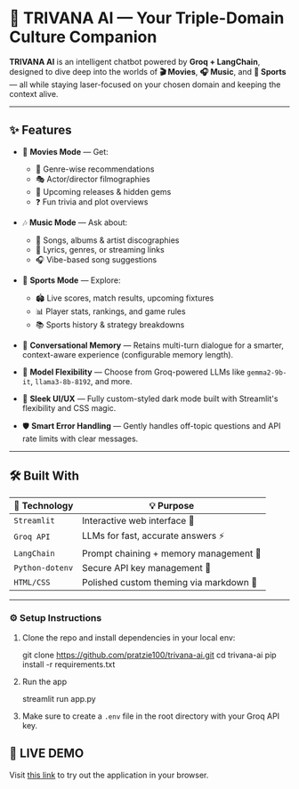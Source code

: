 # 🎯 TRIVANA AI — Your Triple-Domain Culture Companion

**TRIVANA AI** is an intelligent chatbot powered by **Groq + LangChain**, designed to dive deep into the worlds of **🎬 Movies**, **🎧 Music**, and **🏅 Sports** — all while staying laser-focused on your chosen domain and keeping the context alive.

---

## ✨ Features

- 🍿 **Movies Mode** — Get:
  - 🎥 Genre-wise recommendations  
  - 🎭 Actor/director filmographies  
  - 📆 Upcoming releases & hidden gems  
  - ❓ Fun trivia and plot overviews  

- 🎶 **Music Mode** — Ask about:
  - 🎵 Songs, albums & artist discographies  
  - 📜 Lyrics, genres, or streaming links  
  - 🎧 Vibe-based song suggestions  

- 🥇 **Sports Mode** — Explore:
  - 🏟️ Live scores, match results, upcoming fixtures  
  - 📊 Player stats, rankings, and game rules  
  - 📚 Sports history & strategy breakdowns  

- 🧠 **Conversational Memory** — Retains multi-turn dialogue for a smarter, context-aware experience (configurable memory length).

- 🧩 **Model Flexibility** — Choose from Groq-powered LLMs like `gemma2-9b-it`, `llama3-8b-8192`, and more.

- 🌌 **Sleek UI/UX** — Fully custom-styled dark mode built with Streamlit's flexibility and CSS magic.

- 🛡️ **Smart Error Handling** — Gently handles off-topic questions and API rate limits with clear messages.

---

## 🛠️ Built With

| 🧰 Technology      | 💡 Purpose                                  |
|--------------------|---------------------------------------------|
| `Streamlit`        | Interactive web interface 📱                |
| `Groq API`         | LLMs for fast, accurate answers ⚡           |
| `LangChain`        | Prompt chaining + memory management 🧠       |
| `Python-dotenv`    | Secure API key management 🔐                |
| `HTML/CSS`         | Polished custom theming via markdown 🎨     |

---

### ⚙️ Setup Instructions

1) Clone the repo and install dependencies in your local env:

    git clone https://github.com/pratzie100/trivana-ai.git
    cd trivana-ai
    pip install -r requirements.txt

2) Run the app

    streamlit run app.py

3) Make sure to create a `.env` file in the root directory with your Groq API key.


## 🧪 LIVE DEMO

Visit [this link](https://trivana-ai-pratyush-kargeti.streamlit.app/) to try out the application in your browser.